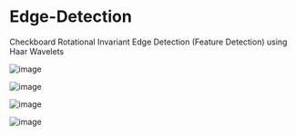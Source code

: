 # Edge-Detection
Checkboard Rotational Invariant Edge Detection (Feature Detection) using Haar Wavelets

![image](https://user-images.githubusercontent.com/32316270/45660813-63768900-bac0-11e8-800f-babeaa508eb6.png)

![image](https://user-images.githubusercontent.com/32316270/45660956-ec8dc000-bac0-11e8-9ffe-dd91b06d0838.png)

![image](https://user-images.githubusercontent.com/32316270/45660896-ac2e4200-bac0-11e8-9687-ad2db70ba979.png)

![image](https://user-images.githubusercontent.com/32316270/45660910-b7816d80-bac0-11e8-9590-ececbe00e090.png)
